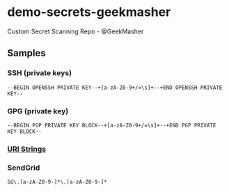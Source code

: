 # demo-secrets-geekmasher

Custom Secret Scanning Repo - @GeekMasher


## Samples

### SSH (private keys)

```
--BEGIN OPENSSH PRIVATE KEY--+[a-zA-Z0-9+/=\s]+--+END OPENSSH PRIVATE KEY--
```

### GPG (private key)

```
--BEGIN PGP PRIVATE KEY BLOCK--+[a-zA-Z0-9+/=\s]+--+END PGP PRIVATE KEY BLOCK--
```

### [URI Strings](./uri)


### SendGrid

```
SG\.[a-zA-Z0-9-]*\.[a-zA-Z0-9-]*
```
